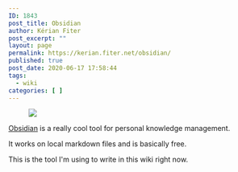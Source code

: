```yaml
---
ID: 1843
post_title: Obsidian
author: Kérian Fiter
post_excerpt: ""
layout: page
permalink: https://kerian.fiter.net/obsidian/
published: true
post_date: 2020-06-17 17:58:44
tags:
  - wiki
categories: [ ]
---
```

<!-- wp:image {"sizeSlug":"large"} --><figure class="wp-block-image size-large">

![][1]</figure> <!-- /wp:image -->

<!-- wp:paragraph -->

[Obsidian][2] is a really cool tool for personal knowledge management.

<!-- /wp:paragraph -->

<!-- wp:paragraph -->

It works on local markdown files and is basically free.

<!-- /wp:paragraph -->

<!-- wp:paragraph -->

This is the tool I'm using to write in this wiki right now.

<!-- /wp:paragraph -->

 [1]: https://github.com/KerianFiter/kerian.fiter.net/blob/master/download.png?raw=true
 [2]: https://obsidian.md/